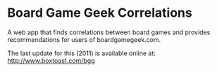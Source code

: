 Board Game Geek Correlations
===

A web app that finds correlations between board games and provides recommendations for users
of boardgamegeek.com. 

The last update for this (2011) is available online at: 
<http://www.boxtoast.com/bgg>
